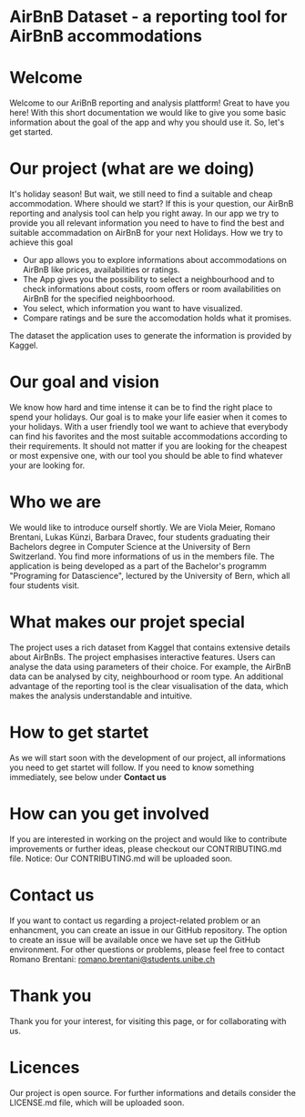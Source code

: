 # AirBnB Dataset - a reporting tool for AirBnB accommodations
# Welcome
Welcome to our AriBnB reporting and analysis plattform! Great to have you here!
With this short documentation we would like to give you some basic information about the goal of the app and why you should use it. So, let's get started.

# Our project (what are we doing)
It's holiday season! But wait, we still need to find a suitable and cheap accommodation. Where should we start?
If this is your question, our AirBnB reporting and analysis tool can help you right away. 
In our app we try to provide you all relevant information you need to have to find the best and suitable accommadation on AirBnB for your next Holidays.
How we try to achieve this goal
- Our app allows you to explore informations about accommodations on AirBnB like prices, availabilities or ratings.
- The App gives you the possibility to select a neighbourhood and to check informations about costs, room offers or room availabilities on AirBnB for the specified neighboorhood.  
- You select, which information you want to have visualized.
- Compare ratings and be sure the accomodation holds what it promises.

The dataset the application uses to generate the information is provided by Kaggel.

# Our goal and vision
We know how hard and time intense it can be to find the right place to spend your holidays. Our goal is to make your life easier when it comes to your holidays. With a user friendly tool we want to achieve that everybody can find his favorites and the most suitable accommodations according to their requirements. It should not matter if you are looking for the cheapest or most expensive one, with our tool you should be able to find whatever your are looking for. 

# Who we are
We would like to introduce ourself shortly. We are Viola Meier, Romano Brentani, Lukas Künzi, Barbara Dravec, four students graduating their Bachelors degree in Computer Science at the University of Bern Switzerland. You find more informations of us in the members file. 
The application is being developed as a part of the Bachelor's programm "Programing for Datascience", lectured by the University of Bern, which all four students visit. 

# What makes our projet special 
The project uses a rich dataset from Kaggel that contains extensive details about AirBnBs. 
The project emphasises interactive features. Users can analyse the data using parameters of their choice. For example, the AirBnB data can be analysed by city, neighbourhood or room type.
An additional advantage of the reporting tool is the clear visualisation of the data, which makes the analysis understandable and intuitive.

# How to get startet
As we will start soon with the development of our project, all informations you need to get startet will follow. If you need to know something immediately, see below under **Contact us**

# How can you get involved
If you are interested in working on the project and would like to contribute improvements or further ideas, please checkout our 
CONTRIBUTING.md file. 
Notice: Our CONTRIBUTING.md will be uploaded soon. 

# Contact us
If you want to contact us regarding a project-related problem or an enhancment, you can create an issue in our GitHub repository. The option to create an issue will be available once we have set up the GitHub environment. For other questions or problems, please feel free to contact Romano Brentani: romano.brentani@students.unibe.ch

# Thank you
Thank you for your interest, for visiting this page, or for collaborating with us. 


# Licences
Our project is open source. For further informations and details consider the  LICENSE.md file, which will be uploaded soon.


